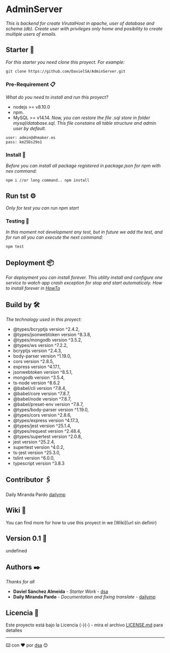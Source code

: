 # AdminServer

_This is backend for create VirutalHost in apache, user of database and schema (db). Create user with privileges only home and posibility to create multiple users of emails._

## Starter 🚀

_For this starter you need clone this proyect. For example:_
```
git clone https://github.com/DavielSA/AdminServer.git
```

### Pre-Requirement 📋

_What do you need to install and run this proyect?_
* nodejs >= v8.10.0 
* npm.  
* MySQL >= v14.14.
_Now, you can restore the file .sql store in folder mysql/database.sql. This file constains all table structure and admin user by default._
```
user: admin@dhmaker.es
pass: km25Ds29o1
```

### Install 🔧

_Before you can install all package registered in package.json for npm with nex command:_
```
npm i //or long command.. npm install
```

## Run tst ⚙️

_Only for test you can run npm start_

### Testing 🔩

_In this moment not development any test, but in future we add the test, and for run all you can execute the next command:_

```
npm test
```

## Deployment 📦

_For deployment you can install forever. This utility install and configure one service to watch app crash exception for stop and start automaticaly._
_How to install forever in [HowTo](https://www.npmjs.com/package/forever)_

## Build by 🛠️

_The technology used in this proyect:_

* @types/bcryptjs version ^2.4.2,
* @types/jsonwebtoken version ^8.3.8,
* @types/mongodb version ^3.5.2,
* @types/ws version ^7.2.2,
* bcryptjs version ^2.4.3,
* body-parser version ^1.19.0,
* cors version ^2.8.5,
* express version ^4.17.1,
* jsonwebtoken version  ^8.5.1,
* mongodb version ^3.5.4,
* ts-node version ^8.6.2
* @babel/cli version ^7.8.4,
* @babel/core version ^7.8.7,
* @babel/node version ^7.8.7,
* @babel/preset-env version ^7.8.7,
* @types/body-parser version ^1.19.0,
* @types/cors version ^2.8.6,
* @types/express version ^4.17.3,
* @types/jest version ^25.1.4,
* @types/request version ^2.48.4,
* @types/supertest version ^2.0.8,
* jest version ^25.2.4,
* supertest version ^4.0.2,
* ts-jest version ^25.3.0,
* tslint version ^6.0.0,
* typescript version ^3.8.3

## Contributor 🖇️

Daily Miranda Pardo [dailymp](https://github.com/dailymp/)

## Wiki 📖

You can find more for how to use this proyect in we [Wiki](url sin definir)

## Version 0.1 📌

undefined


## Authors ✒️

_Thanks for all_

* **Daviel Sánchez Almeida** - *Starter Work* - [dsa](https://github.com/DavielSA)
* **Daily Miranda Pardo** - *Documentation and fixing translate* - [dailymp](https://github.com/dailymp/)


## Licencia 📄

Este proyecto está bajo la Licencia (-)(-) - mira el archivo [LICENSE.md](LICENSE.md) para detalles


---
⌨️ con ❤️ por [dsa](https://github.com/DavielSA) 😊